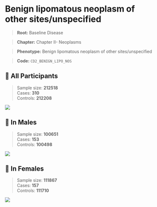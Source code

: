 # Benign lipomatous neoplasm of other sites/unspecified

> **Root:** Baseline Disease  

> **Chapter:** Chapter II- Neoplasms  

> **Phenotype:** Benign lipomatous neoplasm of other sites/unspecified  

> **Code:** `CD2_BENIGN_LIPO_NOS`

## 🧪 All Participants  
> Sample size: **212518**  
> Cases: **310**  
> Controls: **212208**
<img src="/Disease/Figures/ALL/Incidence/CD2_BENIGN_LIPO_NOS.png"/>
<CsvTable src="/Disease/Data/ALL/Incidence/COX_CD2_BENIGN_LIPO_NOS.csv" label="🔍 View full results" />

## 👨 In Males  
> Sample size: **100651**  
> Cases: **153**  
> Controls: **100498**
<img src="/Disease/Figures/Male/Incidence/CD2_BENIGN_LIPO_NOS.png"/>
<CsvTable src="/Disease/Data/Male/Incidence/COX_CD2_BENIGN_LIPO_NOS.csv" label="🔍 View full results" />

## 👩 In Females  
> Sample size: **111867**  
> Cases: **157**  
> Controls: **111710**
<img src="/Disease/Figures/Female/Incidence/CD2_BENIGN_LIPO_NOS.png"/>
<CsvTable src="/Disease/Data/Female/Incidence/COX_CD2_BENIGN_LIPO_NOS.csv" label="🔍 View full results" />

